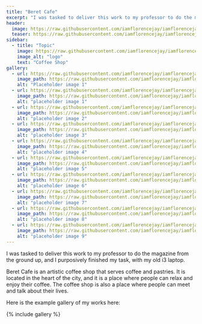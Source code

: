 ```yaml
---
title: "Beret Cafe"
excerpt: "I was tasked to deliver this work to my professor to do the magazine from the ground up, and I purposively finished my task."
header:
  image: https://raw.githubusercontent.com/iamflorencejay/iamflorencejay/florence-gh-pages/assets/img/mockups/beret-cafe/1.png
  teaser: https://raw.githubusercontent.com/iamflorencejay/iamflorencejay/florence-gh-pages/assets/img/mockups/beret-cafe/1.png
sidebar:
  - title: "Topic"
    image: https://raw.githubusercontent.com/iamflorencejay/iamflorencejay/florence-gh-pages/assets/img/mockups/beret-cafe/logo.png
    image_alt: "logo"
    text: "Coffee Shop"
gallery:
  - url: https://raw.githubusercontent.com/iamflorencejay/iamflorencejay/florence-gh-pages/assets/img/mockups/beret-cafe/1.png
    image_path: https://raw.githubusercontent.com/iamflorencejay/iamflorencejay/florence-gh-pages/assets/img/mockups/beret-cafe/1.png
    alt: "Placeholder image 1"
  - url: https://raw.githubusercontent.com/iamflorencejay/iamflorencejay/florence-gh-pages/assets/img/mockups/beret-cafe/2.png
    image_path: https://raw.githubusercontent.com/iamflorencejay/iamflorencejay/florence-gh-pages/assets/img/mockups/beret-cafe/2.png
    alt: "placeholder image 1"
  - url: https://raw.githubusercontent.com/iamflorencejay/iamflorencejay/florence-gh-pages/assets/img/mockups/beret-cafe/3.png
    image_path: https://raw.githubusercontent.com/iamflorencejay/iamflorencejay/florence-gh-pages/assets/img/mockups/beret-cafe/3.png
    alt: "placeholder image 2"
  - url: https://raw.githubusercontent.com/iamflorencejay/iamflorencejay/florence-gh-pages/assets/img/mockups/beret-cafe/4.png
    image_path: https://raw.githubusercontent.com/iamflorencejay/iamflorencejay/florence-gh-pages/assets/img/mockups/beret-cafe/4.png
    alt: "placeholder image 3"
  - url: https://raw.githubusercontent.com/iamflorencejay/iamflorencejay/florence-gh-pages/assets/img/mockups/beret-cafe/5.png
    image_path: https://raw.githubusercontent.com/iamflorencejay/iamflorencejay/florence-gh-pages/assets/img/mockups/beret-cafe/5.png
    alt: "placeholder image 4"
  - url: https://raw.githubusercontent.com/iamflorencejay/iamflorencejay/florence-gh-pages/assets/img/mockups/beret-cafe/6.png
    image_path: https://raw.githubusercontent.com/iamflorencejay/iamflorencejay/florence-gh-pages/assets/img/mockups/beret-cafe/6.png
    alt: "placeholder image 5"
  - url: https://raw.githubusercontent.com/iamflorencejay/iamflorencejay/florence-gh-pages/assets/img/mockups/beret-cafe/7.png
    image_path: https://raw.githubusercontent.com/iamflorencejay/iamflorencejay/florence-gh-pages/assets/img/mockups/beret-cafe/7.png
    alt: "placeholder image 6"
  - url: https://raw.githubusercontent.com/iamflorencejay/iamflorencejay/florence-gh-pages/assets/img/mockups/beret-cafe/8.png
    image_path: https://raw.githubusercontent.com/iamflorencejay/iamflorencejay/florence-gh-pages/assets/img/mockups/beret-cafe/8.png
    alt: "placeholder image 7"
  - url: https://raw.githubusercontent.com/iamflorencejay/iamflorencejay/florence-gh-pages/assets/img/mockups/beret-cafe/9.png
    image_path: https://raw.githubusercontent.com/iamflorencejay/iamflorencejay/florence-gh-pages/assets/img/mockups/beret-cafe/9.png
    alt: "placeholder image 8"
  - url: https://raw.githubusercontent.com/iamflorencejay/iamflorencejay/florence-gh-pages/assets/img/mockups/beret-cafe/10.png
    image_path: https://raw.githubusercontent.com/iamflorencejay/iamflorencejay/florence-gh-pages/assets/img/mockups/beret-cafe/10.png
    alt: "placeholder image 9"
---
```


I was tasked to deliver this work to my professor to do the magazine from the ground up, and I purposively finished my task, with my old i3 laptop.

Beret Cafe is an artistic coffee shop that serves coffee and pastries. It is located in the heart of the city, and it is a place where people can relax and enjoy their coffee. The coffee shop is also a place where people can meet and talk about their lives.

Here is the example gallery of my works here:

{% include gallery %}
